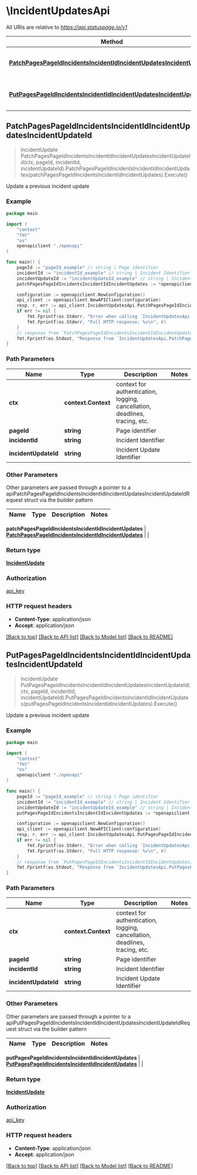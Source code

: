 # \IncidentUpdatesApi

All URIs are relative to *https://api.statuspage.io/v1*

Method | HTTP request | Description
------------- | ------------- | -------------
[**PatchPagesPageIdIncidentsIncidentIdIncidentUpdatesIncidentUpdateId**](IncidentUpdatesApi.md#PatchPagesPageIdIncidentsIncidentIdIncidentUpdatesIncidentUpdateId) | **Patch** /pages/{page_id}/incidents/{incident_id}/incident_updates/{incident_update_id} | Update a previous incident update
[**PutPagesPageIdIncidentsIncidentIdIncidentUpdatesIncidentUpdateId**](IncidentUpdatesApi.md#PutPagesPageIdIncidentsIncidentIdIncidentUpdatesIncidentUpdateId) | **Put** /pages/{page_id}/incidents/{incident_id}/incident_updates/{incident_update_id} | Update a previous incident update



## PatchPagesPageIdIncidentsIncidentIdIncidentUpdatesIncidentUpdateId

> IncidentUpdate PatchPagesPageIdIncidentsIncidentIdIncidentUpdatesIncidentUpdateId(ctx, pageId, incidentId, incidentUpdateId).PatchPagesPageIdIncidentsIncidentIdIncidentUpdates(patchPagesPageIdIncidentsIncidentIdIncidentUpdates).Execute()

Update a previous incident update



### Example

```go
package main

import (
    "context"
    "fmt"
    "os"
    openapiclient "./openapi"
)

func main() {
    pageId := "pageId_example" // string | Page identifier
    incidentId := "incidentId_example" // string | Incident Identifier
    incidentUpdateId := "incidentUpdateId_example" // string | Incident Update Identifier
    patchPagesPageIdIncidentsIncidentIdIncidentUpdates := *openapiclient.NewPatchPagesPageIdIncidentsIncidentIdIncidentUpdates() // PatchPagesPageIdIncidentsIncidentIdIncidentUpdates | 

    configuration := openapiclient.NewConfiguration()
    api_client := openapiclient.NewAPIClient(configuration)
    resp, r, err := api_client.IncidentUpdatesApi.PatchPagesPageIdIncidentsIncidentIdIncidentUpdatesIncidentUpdateId(context.Background(), pageId, incidentId, incidentUpdateId).PatchPagesPageIdIncidentsIncidentIdIncidentUpdates(patchPagesPageIdIncidentsIncidentIdIncidentUpdates).Execute()
    if err != nil {
        fmt.Fprintf(os.Stderr, "Error when calling `IncidentUpdatesApi.PatchPagesPageIdIncidentsIncidentIdIncidentUpdatesIncidentUpdateId``: %v\n", err)
        fmt.Fprintf(os.Stderr, "Full HTTP response: %v\n", r)
    }
    // response from `PatchPagesPageIdIncidentsIncidentIdIncidentUpdatesIncidentUpdateId`: IncidentUpdate
    fmt.Fprintf(os.Stdout, "Response from `IncidentUpdatesApi.PatchPagesPageIdIncidentsIncidentIdIncidentUpdatesIncidentUpdateId`: %v\n", resp)
}
```

### Path Parameters


Name | Type | Description  | Notes
------------- | ------------- | ------------- | -------------
**ctx** | **context.Context** | context for authentication, logging, cancellation, deadlines, tracing, etc.
**pageId** | **string** | Page identifier | 
**incidentId** | **string** | Incident Identifier | 
**incidentUpdateId** | **string** | Incident Update Identifier | 

### Other Parameters

Other parameters are passed through a pointer to a apiPatchPagesPageIdIncidentsIncidentIdIncidentUpdatesIncidentUpdateIdRequest struct via the builder pattern


Name | Type | Description  | Notes
------------- | ------------- | ------------- | -------------



 **patchPagesPageIdIncidentsIncidentIdIncidentUpdates** | [**PatchPagesPageIdIncidentsIncidentIdIncidentUpdates**](PatchPagesPageIdIncidentsIncidentIdIncidentUpdates.md) |  | 

### Return type

[**IncidentUpdate**](IncidentUpdate.md)

### Authorization

[api_key](../README.md#api_key)

### HTTP request headers

- **Content-Type**: application/json
- **Accept**: application/json

[[Back to top]](#) [[Back to API list]](../README.md#documentation-for-api-endpoints)
[[Back to Model list]](../README.md#documentation-for-models)
[[Back to README]](../README.md)


## PutPagesPageIdIncidentsIncidentIdIncidentUpdatesIncidentUpdateId

> IncidentUpdate PutPagesPageIdIncidentsIncidentIdIncidentUpdatesIncidentUpdateId(ctx, pageId, incidentId, incidentUpdateId).PutPagesPageIdIncidentsIncidentIdIncidentUpdates(putPagesPageIdIncidentsIncidentIdIncidentUpdates).Execute()

Update a previous incident update



### Example

```go
package main

import (
    "context"
    "fmt"
    "os"
    openapiclient "./openapi"
)

func main() {
    pageId := "pageId_example" // string | Page identifier
    incidentId := "incidentId_example" // string | Incident Identifier
    incidentUpdateId := "incidentUpdateId_example" // string | Incident Update Identifier
    putPagesPageIdIncidentsIncidentIdIncidentUpdates := *openapiclient.NewPutPagesPageIdIncidentsIncidentIdIncidentUpdates() // PutPagesPageIdIncidentsIncidentIdIncidentUpdates | 

    configuration := openapiclient.NewConfiguration()
    api_client := openapiclient.NewAPIClient(configuration)
    resp, r, err := api_client.IncidentUpdatesApi.PutPagesPageIdIncidentsIncidentIdIncidentUpdatesIncidentUpdateId(context.Background(), pageId, incidentId, incidentUpdateId).PutPagesPageIdIncidentsIncidentIdIncidentUpdates(putPagesPageIdIncidentsIncidentIdIncidentUpdates).Execute()
    if err != nil {
        fmt.Fprintf(os.Stderr, "Error when calling `IncidentUpdatesApi.PutPagesPageIdIncidentsIncidentIdIncidentUpdatesIncidentUpdateId``: %v\n", err)
        fmt.Fprintf(os.Stderr, "Full HTTP response: %v\n", r)
    }
    // response from `PutPagesPageIdIncidentsIncidentIdIncidentUpdatesIncidentUpdateId`: IncidentUpdate
    fmt.Fprintf(os.Stdout, "Response from `IncidentUpdatesApi.PutPagesPageIdIncidentsIncidentIdIncidentUpdatesIncidentUpdateId`: %v\n", resp)
}
```

### Path Parameters


Name | Type | Description  | Notes
------------- | ------------- | ------------- | -------------
**ctx** | **context.Context** | context for authentication, logging, cancellation, deadlines, tracing, etc.
**pageId** | **string** | Page identifier | 
**incidentId** | **string** | Incident Identifier | 
**incidentUpdateId** | **string** | Incident Update Identifier | 

### Other Parameters

Other parameters are passed through a pointer to a apiPutPagesPageIdIncidentsIncidentIdIncidentUpdatesIncidentUpdateIdRequest struct via the builder pattern


Name | Type | Description  | Notes
------------- | ------------- | ------------- | -------------



 **putPagesPageIdIncidentsIncidentIdIncidentUpdates** | [**PutPagesPageIdIncidentsIncidentIdIncidentUpdates**](PutPagesPageIdIncidentsIncidentIdIncidentUpdates.md) |  | 

### Return type

[**IncidentUpdate**](IncidentUpdate.md)

### Authorization

[api_key](../README.md#api_key)

### HTTP request headers

- **Content-Type**: application/json
- **Accept**: application/json

[[Back to top]](#) [[Back to API list]](../README.md#documentation-for-api-endpoints)
[[Back to Model list]](../README.md#documentation-for-models)
[[Back to README]](../README.md)

